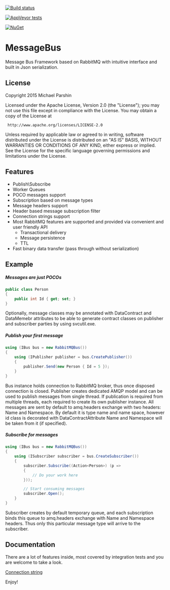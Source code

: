 [![Build status](https://ci.appveyor.com/api/projects/status/tkxxfhrvplrqtivf?svg=true)](https://ci.appveyor.com/project/parshim/messagebus)

[![AppVeyor tests](https://img.shields.io/appveyor/tests/parshim/messagebus.svg)](https://ci.appveyor.com/project/parshim/messagebus/build/tests)

[![NuGet](https://img.shields.io/nuget/dt/RabbitMQ.MessageBus.svg)](http://www.nuget.org/packages/RabbitMQ.MessageBus/)

MessageBus
==========

Message Bus Framework based on RabbitMQ with intuitive interface and built in Json serialization.

## License
   Copyright 2015 Michael Parshin

   Licensed under the Apache License, Version 2.0 (the "License");
   you may not use this file except in compliance with the License.
   You may obtain a copy of the License at

     http://www.apache.org/licenses/LICENSE-2.0

   Unless required by applicable law or agreed to in writing, software
   distributed under the License is distributed on an "AS IS" BASIS,
   WITHOUT WARRANTIES OR CONDITIONS OF ANY KIND, either express or implied.
   See the License for the specific language governing permissions and
   limitations under the License.

## Features

 * Publish\Subscribe
 * Worker Queues
 * POCO messages support
 * Subscription based on message types	
 * Message headers support
 * Header based message subscription filter
 * Connection strings support
 * Most RabbitMQ features are supported and provided via convenient and user friendly API
 	- Transactional delivery
 	- Message persistence
    - TTL
 * Fast binary data transfer (pass through without serialization)
 
## Example

##### Messages are just POCOs

```c#
public class Person
{
    public int Id { get; set; }
}
```

Optionally, message classes may be annotated with DataContract and DataMemebr attributes to be able to generate contract classes on publisher and subscriber parties by using svcutil.exe.
	
##### Publish your first message	
	
```c#
using (IBus bus = new RabbitMQBus())
{
	using (IPublisher publisher = bus.CreatePublisher())
    {
        publisher.Send(new Person { Id = 5 });
    }
}
```

Bus instance holds connection to RabbitMQ broker, thus once disposed connection is closed. 
Publisher creates dedicated AMQP model and can be used to publish messages from single thread. If publication is required from multiple threads, each required to create its own publisher instance.
All messages are sent by default to amq.headers exchange with two headers: Name and Namespace. By default it is type name and name space, however id class is decorated with DataContractAttribute Name and Namespace will be taken from it (if specified). 

##### Subscribe for messages

```c#
using (IBus bus = new RabbitMQBus())
{
	using (ISubscriber subscriber = bus.CreateSubscriber())
    {
		subscriber.Subscribe((Action<Person>) (p =>
        {
            // Do your work here
        }));

		// Start consuming messages
        subscriber.Open();
	}
}
```

Subscriber creates by default temporary queue, and each subscription binds this queue to amq.headers exchange with Name and Namespace headers. 
Thus only this particular message type will arrive to the subscriber.

## Documentation

There are a lot of features inside, most covered by integration tests and you are welcome to take a look.

[Connection string](Docs/ConnectionString.md)

Enjoy!
